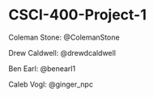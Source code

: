 # CSCI-400-Project-1

<p>Coleman Stone: @ColemanStone</p>
<p>Drew Caldwell: @drewdcaldwell</p>
<p>Ben Earl: @benearl1</p>
<p>Caleb Vogl: @ginger_npc</p>
